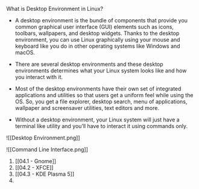 What is Desktop Environment in Linux?

- A desktop environment is the bundle of components that provide you common graphical user interface (GUI) elements such as icons, toolbars, wallpapers, and desktop widgets. Thanks to the desktop environment, you can use Linux graphically using your mouse and keyboard like you do in other operating systems like Windows and macOS.

- There are several desktop environments and these desktop environments determines what your Linux system looks like and how you interact with it.

- Most of the desktop environments have their own set of integrated applications and utilities so that users get a uniform feel while using the OS. So, you get a file explorer, desktop search, menu of applications, wallpaper and screensaver utilities, text editors and more.

- Without a desktop environment, your Linux system will just have a terminal like utility and you’ll have to interact it using commands only.

![[Desktop Environment.png]]

![[Command Line Interface.png]]

1. [[04.1 - Gnome]]
2. [[04.2 - XFCE]]
3. [[04.3 - KDE Plasma 5]]
4. 
